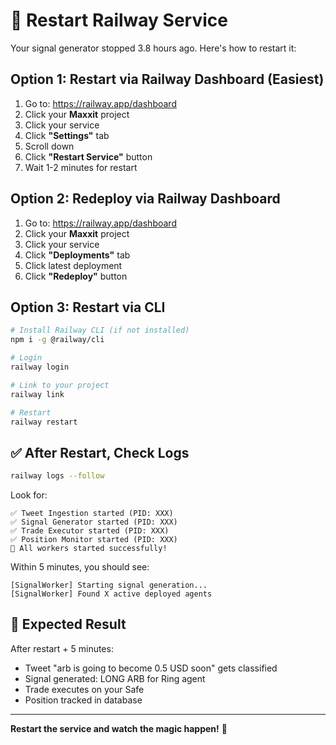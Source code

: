 # 🔄 Restart Railway Service

Your signal generator stopped 3.8 hours ago. Here's how to restart it:

## Option 1: Restart via Railway Dashboard (Easiest)

1. Go to: https://railway.app/dashboard
2. Click your **Maxxit** project
3. Click your service
4. Click **"Settings"** tab
5. Scroll down
6. Click **"Restart Service"** button
7. Wait 1-2 minutes for restart

## Option 2: Redeploy via Railway Dashboard

1. Go to: https://railway.app/dashboard
2. Click your **Maxxit** project
3. Click your service
4. Click **"Deployments"** tab
5. Click latest deployment
6. Click **"Redeploy"** button

## Option 3: Restart via CLI

```bash
# Install Railway CLI (if not installed)
npm i -g @railway/cli

# Login
railway login

# Link to your project
railway link

# Restart
railway restart
```

## ✅ After Restart, Check Logs

```bash
railway logs --follow
```

Look for:
```
✅ Tweet Ingestion started (PID: XXX)
✅ Signal Generator started (PID: XXX)
✅ Trade Executor started (PID: XXX)
✅ Position Monitor started (PID: XXX)
🎉 All workers started successfully!
```

Within 5 minutes, you should see:
```
[SignalWorker] Starting signal generation...
[SignalWorker] Found X active deployed agents
```

## 🎯 Expected Result

After restart + 5 minutes:
- Tweet "arb is going to become 0.5 USD soon" gets classified
- Signal generated: LONG ARB for Ring agent
- Trade executes on your Safe
- Position tracked in database

---

**Restart the service and watch the magic happen!** 🚀

